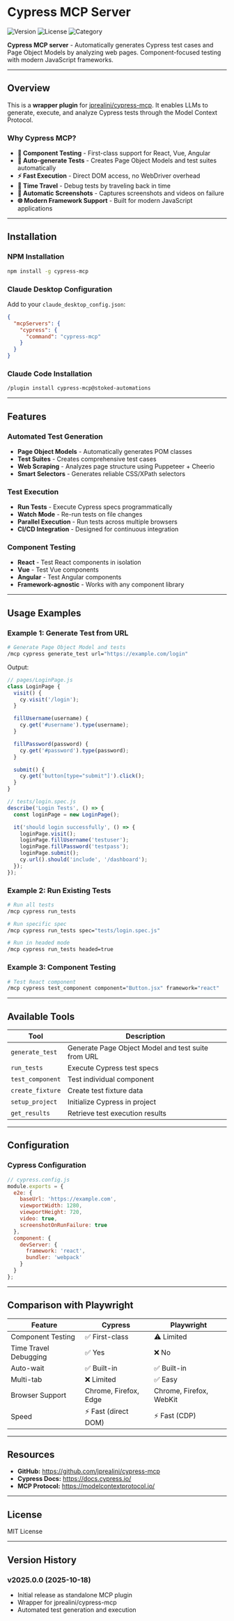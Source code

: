 # Cypress MCP Server

![Version](https://img.shields.io/badge/version-2025.0.0-blue)
![License](https://img.shields.io/badge/license-MIT-green)
![Category](https://img.shields.io/badge/category-testing-teal)

**Cypress MCP server** - Automatically generates Cypress test cases and Page Object Models by analyzing web pages. Component-focused testing with modern JavaScript frameworks.

---

## Overview

This is a **wrapper plugin** for [jprealini/cypress-mcp](https://github.com/jprealini/cypress-mcp). It enables LLMs to generate, execute, and analyze Cypress tests through the Model Context Protocol.

### Why Cypress MCP?

- **🎯 Component Testing** - First-class support for React, Vue, Angular
- **📝 Auto-generate Tests** - Creates Page Object Models and test suites automatically
- **⚡ Fast Execution** - Direct DOM access, no WebDriver overhead
- **🔄 Time Travel** - Debug tests by traveling back in time
- **📸 Automatic Screenshots** - Captures screenshots and videos on failure
- **🌐 Modern Framework Support** - Built for modern JavaScript applications

---

## Installation

### NPM Installation

```bash
npm install -g cypress-mcp
```

### Claude Desktop Configuration

Add to your `claude_desktop_config.json`:

```json
{
  "mcpServers": {
    "cypress": {
      "command": "cypress-mcp"
    }
  }
}
```

### Claude Code Installation

```bash
/plugin install cypress-mcp@stoked-automations
```

---

## Features

### Automated Test Generation

- **Page Object Models** - Automatically generates POM classes
- **Test Suites** - Creates comprehensive test cases
- **Web Scraping** - Analyzes page structure using Puppeteer + Cheerio
- **Smart Selectors** - Generates reliable CSS/XPath selectors

### Test Execution

- **Run Tests** - Execute Cypress specs programmatically
- **Watch Mode** - Re-run tests on file changes
- **Parallel Execution** - Run tests across multiple browsers
- **CI/CD Integration** - Designed for continuous integration

### Component Testing

- **React** - Test React components in isolation
- **Vue** - Test Vue components
- **Angular** - Test Angular components
- **Framework-agnostic** - Works with any component library

---

## Usage Examples

### Example 1: Generate Test from URL

```bash
# Generate Page Object Model and tests
/mcp cypress generate_test url="https://example.com/login"
```

Output:
```javascript
// pages/LoginPage.js
class LoginPage {
  visit() {
    cy.visit('/login');
  }

  fillUsername(username) {
    cy.get('#username').type(username);
  }

  fillPassword(password) {
    cy.get('#password').type(password);
  }

  submit() {
    cy.get('button[type="submit"]').click();
  }
}

// tests/login.spec.js
describe('Login Tests', () => {
  const loginPage = new LoginPage();

  it('should login successfully', () => {
    loginPage.visit();
    loginPage.fillUsername('testuser');
    loginPage.fillPassword('testpass');
    loginPage.submit();
    cy.url().should('include', '/dashboard');
  });
});
```

### Example 2: Run Existing Tests

```bash
# Run all tests
/mcp cypress run_tests

# Run specific spec
/mcp cypress run_tests spec="tests/login.spec.js"

# Run in headed mode
/mcp cypress run_tests headed=true
```

### Example 3: Component Testing

```bash
# Test React component
/mcp cypress test_component component="Button.jsx" framework="react"
```

---

## Available Tools

| Tool | Description |
|------|-------------|
| `generate_test` | Generate Page Object Model and test suite from URL |
| `run_tests` | Execute Cypress test specs |
| `test_component` | Test individual component |
| `create_fixture` | Create test fixture data |
| `setup_project` | Initialize Cypress in project |
| `get_results` | Retrieve test execution results |

---

## Configuration

### Cypress Configuration

```javascript
// cypress.config.js
module.exports = {
  e2e: {
    baseUrl: 'https://example.com',
    viewportWidth: 1280,
    viewportHeight: 720,
    video: true,
    screenshotOnRunFailure: true
  },
  component: {
    devServer: {
      framework: 'react',
      bundler: 'webpack'
    }
  }
};
```

---

## Comparison with Playwright

| Feature | Cypress | Playwright |
|---------|---------|------------|
| Component Testing | ✅ First-class | ⚠️ Limited |
| Time Travel Debugging | ✅ Yes | ❌ No |
| Auto-wait | ✅ Built-in | ✅ Built-in |
| Multi-tab | ❌ Limited | ✅ Easy |
| Browser Support | Chrome, Firefox, Edge | Chrome, Firefox, WebKit |
| Speed | ⚡ Fast (direct DOM) | ⚡ Fast (CDP) |

---

## Resources

- **GitHub:** https://github.com/jprealini/cypress-mcp
- **Cypress Docs:** https://docs.cypress.io/
- **MCP Protocol:** https://modelcontextprotocol.io/

---

## License

MIT License

---

## Version History

### v2025.0.0 (2025-10-18)
- Initial release as standalone MCP plugin
- Wrapper for jprealini/cypress-mcp
- Automated test generation and execution
